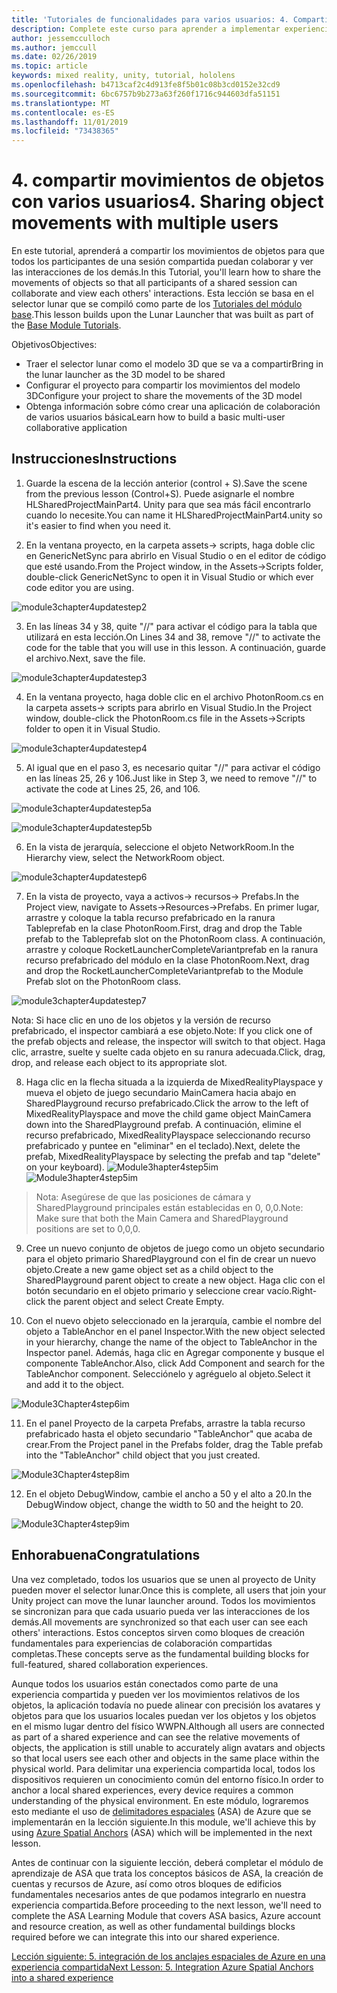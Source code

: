 ```yaml
---
title: 'Tutoriales de funcionalidades para varios usuarios: 4. Compartir movimientos de objetos con varios usuarios'
description: Complete este curso para aprender a implementar experiencias compartidas multiusuario en una aplicación de HoloLens 2.
author: jessemcculloch
ms.author: jemccull
ms.date: 02/26/2019
ms.topic: article
keywords: mixed reality, unity, tutorial, hololens
ms.openlocfilehash: b4713caf2c4d913fe8f5b01c08b3cd0152e32cd9
ms.sourcegitcommit: 6bc6757b9b273a63f260f1716c944603dfa51151
ms.translationtype: MT
ms.contentlocale: es-ES
ms.lasthandoff: 11/01/2019
ms.locfileid: "73438365"
---
```

# <a name="4-sharing-object-movements-with-multiple-users"></a><span data-ttu-id="0c778-105">4. compartir movimientos de objetos con varios usuarios</span><span class="sxs-lookup"><span data-stu-id="0c778-105">4. Sharing object movements with multiple users</span></span>

<span data-ttu-id="0c778-106">En este tutorial, aprenderá a compartir los movimientos de objetos para que todos los participantes de una sesión compartida puedan colaborar y ver las interacciones de los demás.</span><span class="sxs-lookup"><span data-stu-id="0c778-106">In this Tutorial, you'll learn how to share the movements of objects so that all participants of a shared session can collaborate and view each others' interactions.</span></span> <span data-ttu-id="0c778-107">Esta lección se basa en el selector lunar que se compiló como parte de los [Tutoriales del módulo base](mrlearning-base.md).</span><span class="sxs-lookup"><span data-stu-id="0c778-107">This lesson builds upon the Lunar Launcher that was built as part of the [Base Module Tutorials](mrlearning-base.md).</span></span>

<span data-ttu-id="0c778-108">Objetivos</span><span class="sxs-lookup"><span data-stu-id="0c778-108">Objectives:</span></span>

- <span data-ttu-id="0c778-109">Traer el selector lunar como el modelo 3D que se va a compartir</span><span class="sxs-lookup"><span data-stu-id="0c778-109">Bring in the lunar launcher as the 3D model to be shared</span></span>
- <span data-ttu-id="0c778-110">Configurar el proyecto para compartir los movimientos del modelo 3D</span><span class="sxs-lookup"><span data-stu-id="0c778-110">Configure your project to share the movements of the 3D model</span></span>
- <span data-ttu-id="0c778-111">Obtenga información sobre cómo crear una aplicación de colaboración de varios usuarios básica</span><span class="sxs-lookup"><span data-stu-id="0c778-111">Learn how to build a basic multi-user collaborative application</span></span>

## <a name="instructions"></a><span data-ttu-id="0c778-112">Instrucciones</span><span class="sxs-lookup"><span data-stu-id="0c778-112">Instructions</span></span>


1. <span data-ttu-id="0c778-113">Guarde la escena de la lección anterior (control + S).</span><span class="sxs-lookup"><span data-stu-id="0c778-113">Save the scene from the previous lesson (Control+S).</span></span> <span data-ttu-id="0c778-114">Puede asignarle el nombre HLSharedProjectMainPart4. Unity para que sea más fácil encontrarlo cuando lo necesite.</span><span class="sxs-lookup"><span data-stu-id="0c778-114">You can name it HLSharedProjectMainPart4.unity so it's easier to find when you need it.</span></span>

2. <span data-ttu-id="0c778-115">En la ventana proyecto, en la carpeta assets-> scripts, haga doble clic en GenericNetSync para abrirlo en Visual Studio o en el editor de código que esté usando.</span><span class="sxs-lookup"><span data-stu-id="0c778-115">From the Project window, in the Assets->Scripts folder, double-click GenericNetSync to open it in Visual Studio or which ever code editor you are using.</span></span>  

![module3chapter4updatestep2](images/module3chapter4updatestep2.png)

3. <span data-ttu-id="0c778-117">En las líneas 34 y 38, quite "//" para activar el código para la tabla que utilizará en esta lección.</span><span class="sxs-lookup"><span data-stu-id="0c778-117">On Lines 34 and 38, remove "//" to activate the code for the table that you will use in this lesson.</span></span> <span data-ttu-id="0c778-118">A continuación, guarde el archivo.</span><span class="sxs-lookup"><span data-stu-id="0c778-118">Next, save the file.</span></span> 

![module3chapter4updatestep3](images/module3chapter4updatestep3.png)

4. <span data-ttu-id="0c778-120">En la ventana proyecto, haga doble clic en el archivo PhotonRoom.cs en la carpeta assets-> scripts para abrirlo en Visual Studio.</span><span class="sxs-lookup"><span data-stu-id="0c778-120">In the Project window, double-click the PhotonRoom.cs file in the Assets->Scripts folder to open it in Visual Studio.</span></span> 

![module3chapter4updatestep4](images/module3chapter4updatestep4.png)

5. <span data-ttu-id="0c778-122">Al igual que en el paso 3, es necesario quitar "//" para activar el código en las líneas 25, 26 y 106.</span><span class="sxs-lookup"><span data-stu-id="0c778-122">Just like in Step 3, we need to remove "//" to activate the code at Lines 25, 26, and 106.</span></span>

![module3chapter4updatestep5a](images/module3chapter4updatestep5a.png) 

![module3chapter4updatestep5b](images/module3chapter4updatestep5b.png)

6. <span data-ttu-id="0c778-125">En la vista de jerarquía, seleccione el objeto NetworkRoom.</span><span class="sxs-lookup"><span data-stu-id="0c778-125">In the Hierarchy view, select the NetworkRoom object.</span></span>

![module3chapter4updatestep6](images/module3chapter4updatestep6.png)

7. <span data-ttu-id="0c778-127">En la vista de proyecto, vaya a activos-> recursos-> Prefabs.</span><span class="sxs-lookup"><span data-stu-id="0c778-127">In the Project view, navigate to Assets->Resources->Prefabs.</span></span> <span data-ttu-id="0c778-128">En primer lugar, arrastre y coloque la tabla recurso prefabricado en la ranura Tableprefab en la clase PhotonRoom.</span><span class="sxs-lookup"><span data-stu-id="0c778-128">First, drag and drop the Table prefab to the Tableprefab slot on the PhotonRoom class.</span></span> <span data-ttu-id="0c778-129">A continuación, arrastre y coloque RocketLauncherCompleteVariantprefab en la ranura recurso prefabricado del módulo en la clase PhotonRoom.</span><span class="sxs-lookup"><span data-stu-id="0c778-129">Next, drag and drop the RocketLauncherCompleteVariantprefab to the Module Prefab slot on the PhotonRoom class.</span></span>

![module3chapter4updatestep7](images/module3chapter4updatestep7.png)

<span data-ttu-id="0c778-131">Nota: Si hace clic en uno de los objetos y la versión de recurso prefabricado, el inspector cambiará a ese objeto.</span><span class="sxs-lookup"><span data-stu-id="0c778-131">Note: If you click one of the prefab objects and release, the inspector will switch to that object.</span></span> <span data-ttu-id="0c778-132">Haga clic, arrastre, suelte y suelte cada objeto en su ranura adecuada.</span><span class="sxs-lookup"><span data-stu-id="0c778-132">Click, drag, drop, and release each object to its appropriate slot.</span></span>

8. <span data-ttu-id="0c778-133">Haga clic en la flecha situada a la izquierda de MixedRealityPlayspace y mueva el objeto de juego secundario MainCamera hacia abajo en SharedPlayground recurso prefabricado.</span><span class="sxs-lookup"><span data-stu-id="0c778-133">Click the arrow to the left of MixedRealityPlayspace and move the child game object MainCamera down into the SharedPlayground prefab.</span></span> <span data-ttu-id="0c778-134">A continuación, elimine el recurso prefabricado, MixedRealityPlayspace seleccionando recurso prefabricado y puntee en "eliminar" en el teclado).</span><span class="sxs-lookup"><span data-stu-id="0c778-134">Next, delete the prefab, MixedRealityPlayspace by selecting the prefab and tap "delete" on your keyboard).</span></span>
<span data-ttu-id="0c778-135">![Module3hapter4step5im](images/module3chapter4step5im.PNG)</span><span class="sxs-lookup"><span data-stu-id="0c778-135">![Module3hapter4step5im](images/module3chapter4step5im.PNG)</span></span>

><span data-ttu-id="0c778-136">Nota: Asegúrese de que las posiciones de cámara y SharedPlayground principales están establecidas en 0, 0,0.</span><span class="sxs-lookup"><span data-stu-id="0c778-136">Note:  Make sure that both the Main Camera and SharedPlayground positions are set to 0,0,0.</span></span>
>

9. <span data-ttu-id="0c778-137">Cree un nuevo conjunto de objetos de juego como un objeto secundario para el objeto primario SharedPlayground con el fin de crear un nuevo objeto.</span><span class="sxs-lookup"><span data-stu-id="0c778-137">Create a new game object set as a child object to the SharedPlayground parent object to create a new object.</span></span> <span data-ttu-id="0c778-138">Haga clic con el botón secundario en el objeto primario y seleccione crear vacío.</span><span class="sxs-lookup"><span data-stu-id="0c778-138">Right-click the parent object and select Create Empty.</span></span> 

10. <span data-ttu-id="0c778-139">Con el nuevo objeto seleccionado en la jerarquía, cambie el nombre del objeto a TableAnchor en el panel Inspector.</span><span class="sxs-lookup"><span data-stu-id="0c778-139">With the new object selected in your hierarchy, change the name of the object to TableAnchor in the Inspector panel.</span></span> <span data-ttu-id="0c778-140">Además, haga clic en Agregar componente y busque el componente TableAnchor.</span><span class="sxs-lookup"><span data-stu-id="0c778-140">Also, click Add Component and search for the TableAnchor component.</span></span> <span data-ttu-id="0c778-141">Selecciónelo y agréguelo al objeto.</span><span class="sxs-lookup"><span data-stu-id="0c778-141">Select it and add it to the object.</span></span> 

![Module3Chapter4step6im](images/module3chapter4step7im.PNG)

11. <span data-ttu-id="0c778-143">En el panel Proyecto de la carpeta Prefabs, arrastre la tabla recurso prefabricado hasta el objeto secundario "TableAnchor" que acaba de crear.</span><span class="sxs-lookup"><span data-stu-id="0c778-143">From the Project panel in the Prefabs folder, drag the Table prefab into the "TableAnchor" child object that you just created.</span></span>

![Module3Chapter4step8im](images/module3chapter4step8im.PNG)

12. <span data-ttu-id="0c778-145">En el objeto DebugWindow, cambie el ancho a 50 y el alto a 20.</span><span class="sxs-lookup"><span data-stu-id="0c778-145">In the DebugWindow object, change the width to 50 and the height to 20.</span></span>

![Module3Chapter4step9im](images/module3chapter4step11im.PNG)

## <a name="congratulations"></a><span data-ttu-id="0c778-147">Enhorabuena</span><span class="sxs-lookup"><span data-stu-id="0c778-147">Congratulations</span></span>


<span data-ttu-id="0c778-148">Una vez completado, todos los usuarios que se unen al proyecto de Unity pueden mover el selector lunar.</span><span class="sxs-lookup"><span data-stu-id="0c778-148">Once this is complete, all users that join your Unity project can move the lunar launcher around.</span></span> <span data-ttu-id="0c778-149">Todos los movimientos se sincronizan para que cada usuario pueda ver las interacciones de los demás.</span><span class="sxs-lookup"><span data-stu-id="0c778-149">All movements are synchronized so that each user can see each others' interactions.</span></span> <span data-ttu-id="0c778-150">Estos conceptos sirven como bloques de creación fundamentales para experiencias de colaboración compartidas completas.</span><span class="sxs-lookup"><span data-stu-id="0c778-150">These concepts serve as the fundamental building blocks for full-featured, shared collaboration experiences.</span></span> 

<span data-ttu-id="0c778-151">Aunque todos los usuarios están conectados como parte de una experiencia compartida y pueden ver los movimientos relativos de los objetos, la aplicación todavía no puede alinear con precisión los avatares y objetos para que los usuarios locales puedan ver los objetos y los objetos en el mismo lugar dentro del físico WWPN.</span><span class="sxs-lookup"><span data-stu-id="0c778-151">Although all users are connected as part of a shared experience and can see the relative movements of objects, the application is still unable to accurately align avatars and objects so that local users see each other and objects in the same place within the physical world.</span></span> <span data-ttu-id="0c778-152">Para delimitar una experiencia compartida local, todos los dispositivos requieren un conocimiento común del entorno físico.</span><span class="sxs-lookup"><span data-stu-id="0c778-152">In order to anchor a local shared experiences, every device requires a common understanding of the physical environment.</span></span> <span data-ttu-id="0c778-153">En este módulo, lograremos esto mediante el uso de [delimitadores espaciales](<https://azure.microsoft.com//services/spatial-anchors/>) (ASA) de Azure que se implementarán en la lección siguiente.</span><span class="sxs-lookup"><span data-stu-id="0c778-153">In this module, we'll achieve this by using [Azure Spatial Anchors](<https://azure.microsoft.com//services/spatial-anchors/>) (ASA) which will be implemented in the next lesson.</span></span>

<span data-ttu-id="0c778-154">Antes de continuar con la siguiente lección, deberá completar el módulo de aprendizaje de ASA que trata los conceptos básicos de ASA, la creación de cuentas y recursos de Azure, así como otros bloques de edificios fundamentales necesarios antes de que podamos integrarlo en nuestra experiencia compartida.</span><span class="sxs-lookup"><span data-stu-id="0c778-154">Before proceeding to the next lesson, we'll need to complete the ASA Learning Module that covers ASA basics, Azure account and resource creation, as well as other fundamental buildings blocks required before we can integrate this into our shared experience.</span></span>

<span data-ttu-id="0c778-155">[Lección siguiente: 5. integración de los anclajes espaciales de Azure en una experiencia compartida](mrlearning-sharing(photon)-ch5.md)</span><span class="sxs-lookup"><span data-stu-id="0c778-155">[Next Lesson: 5. Integration Azure Spatial Anchors into a shared experience](mrlearning-sharing(photon)-ch5.md)</span></span>

